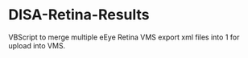 DISA-Retina-Results
===================

VBScript to merge multiple eEye Retina VMS export xml files into 1 for upload into VMS.
